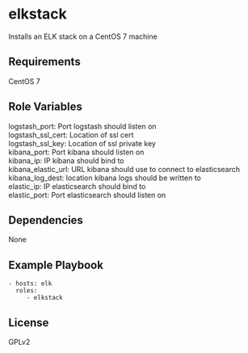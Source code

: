 elkstack
=========

Installs an ELK stack on a CentOS 7 machine

Requirements
------------

CentOS 7

Role Variables
--------------

logstash_port: Port logstash should listen on  
logstash_ssl_cert: Location of ssl cert  
logstash_ssl_key: Location of ssl private key  
kibana_port: Port kibana should listen on  
kibana_ip: IP kibana should bind to  
kibana_elastic_url: URL kibana should use to connect to elasticsearch  
kibana_log_dest: location kibana logs should be written to  
elastic_ip: IP elasticsearch should bind to  
elastic_port: Port elasticsearch should listen on  

Dependencies
------------

None

Example Playbook
----------------

    - hosts: elk 
      roles:
         - elkstack

License
-------

GPLv2

